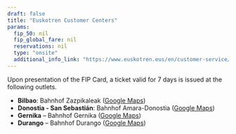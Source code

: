 ```yaml
---
draft: false
title: "Euskotren Customer Centers"
params:
  fip_50: nil
  fip_global_fare: nil
  reservations: nil
  type: "onsite"
  additional_info_link: "https://www.euskotren.eus/en/customer-service/offices-and-opening-hours"
---
```


Upon presentation of the FIP Card, a ticket valid for 7 days is issued at the following outlets.

- **Bilbao**: Bahnhof Zazpikaleak ([Google Maps](https://maps.app.goo.gl/hvwrJBTd35r4j2eP8))
- **Donostia - San Sebastián**: Bahnhof Amara-Donostia ([Google Maps](https://maps.app.goo.gl/er4tJougg2do4kqC9))
- **Gernika** – Bahnhof Gernika ([Google Maps](https://maps.app.goo.gl/BvsrXzc7Y2s8bnx57))
- **Durango** – Bahnhof Durango ([Google Maps](https://maps.app.goo.gl/KwxrPWcvahWCS664A))
